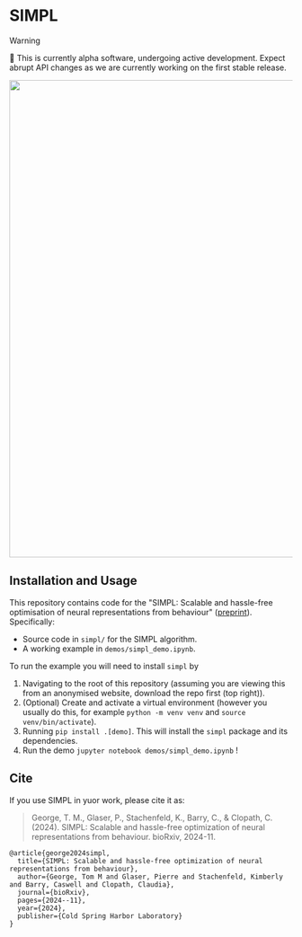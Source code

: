 # SIMPL

> [!WARNING]
> 🚧 This is currently alpha software, undergoing active development. Expect abrupt API changes as we are currently working on the first stable release.


<img src="simpl.gif" width=850>

## Installation and Usage
This repository contains code for the "SIMPL: Scalable and hassle-free optimisation of neural representations from behaviour" ([preprint](https://www.biorxiv.org/content/10.1101/2024.11.11.623030v1)). Specifically: 

* Source code in `simpl/` for the SIMPL algorithm.
* A working example in `demos/simpl_demo.ipynb`.

To run the example you will need to install `simpl` by 

1. Navigating to the root of this repository (assuming you are viewing this from an anonymised website, download the repo first (top right)).
2. (Optional) Create and activate a virtual environment (however you usually do this, for example `python -m venv venv` and `source venv/bin/activate`). 
3. Running `pip install .[demo]`. This will install the `simpl` package and its dependencies.
4. Run the demo `jupyter notebook demos/simpl_demo.ipynb` !

## Cite 

If you use SIMPL in yuor work, please cite it as: 

> George, T. M., Glaser, P., Stachenfeld, K., Barry, C., & Clopath, C. (2024). SIMPL: Scalable and hassle-free optimization of neural representations from behaviour. bioRxiv, 2024-11.

```
@article{george2024simpl,
  title={SIMPL: Scalable and hassle-free optimization of neural representations from behaviour},
  author={George, Tom M and Glaser, Pierre and Stachenfeld, Kimberly and Barry, Caswell and Clopath, Claudia},
  journal={bioRxiv},
  pages={2024--11},
  year={2024},
  publisher={Cold Spring Harbor Laboratory}
}
```
